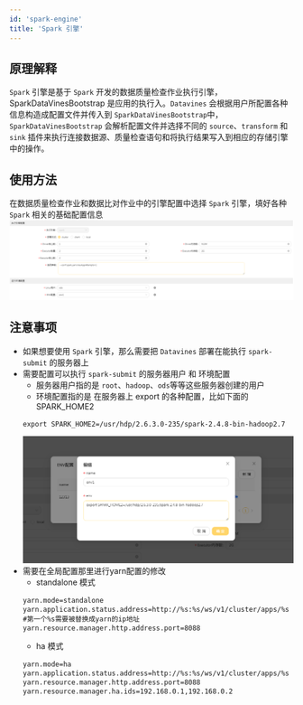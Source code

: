 ```yaml
---
id: 'spark-engine'
title: 'Spark 引擎'
---
```


## 原理解释

`Spark` 引擎是基于 `Spark` 开发的数据质量检查作业执行引擎，SparkDataVinesBootstrap 是应用的执行入。`Datavines` 会根据用户所配置各种信息构造成配置文件并传入到 `SparkDataVinesBootstrap`中，`SparkDataVinesBootstrap` 会解析配置文件并选择不同的 `source`、`transform` 和 `sink` 插件来执行连接数据源、质量检查语句和将执行结果写入到相应的存储引擎中的操作。

## 使用方法

在数据质量检查作业和数据比对作业中的引擎配置中选择 `Spark` 引擎，填好各种 `Spark` 相关的基础配置信息
![数据质量检查规则引擎配置](/doc/image/metric_job_engine.png)

## 注意事项
- 如果想要使用 `Spark` 引擎，那么需要把 `Datavines` 部署在能执行 `spark-submit` 的服务器上
- 需要配置可以执行 `spark-submit` 的服务器用户 和 环境配置
    - 服务器用户指的是 `root`、`hadoop`、`ods`等等这些服务器创建的用户
    - 环境配置指的是 在服务器上 export 的各种配置，比如下面的SPARK_HOME2
    ```
    export SPARK_HOME2=/usr/hdp/2.6.3.0-235/spark-2.4.8-bin-hadoop2.7
    ```
    ![数据质量检查规则环境配置](/doc/image/metric_job_env.png)
- 需要在全局配置那里进行yarn配置的修改
    - standalone 模式
    ```
    yarn.mode=standalone
    yarn.application.status.address=http://%s:%s/ws/v1/cluster/apps/%s #第一个%s需要被替换成yarn的ip地址
    yarn.resource.manager.http.address.port=8088
    ```
    - ha 模式
    ```
    yarn.mode=ha
    yarn.application.status.address=http://%s:%s/ws/v1/cluster/apps/%s
    yarn.resource.manager.http.address.port=8088
    yarn.resource.manager.ha.ids=192.168.0.1,192.168.0.2
    ```